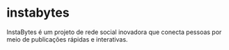# instabytes
InstaBytes é um projeto de rede social inovadora que conecta pessoas por meio de publicações rápidas e interativas. 
